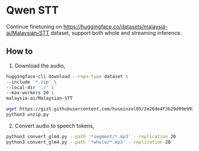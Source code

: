 # Qwen STT

Continue finetuning on https://huggingface.co/datasets/malaysia-ai/Malaysian-STT dataset, support both whole and streaming inference.

## How to

1. Download the audio,

```bash
huggingface-cli download --repo-type dataset \
--include '*.zip' \
--local-dir './' \
--max-workers 20 \
malaysia-ai/Malaysian-STT

wget https://gist.githubusercontent.com/huseinzol05/2e26de4f3b29d99e993b349864ab6c10/raw/9b2251f3ff958770215d70c8d82d311f82791b78/unzip.py
python3 unzip.py
```

2. Convert audio to speech tokens,

```bash
python3 convert_glm4.py --path '*segment/*.mp3' --replication 20
python3 convert_glm4.py --path '*whole/*.mp3' --replication 20
```